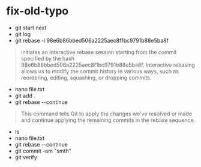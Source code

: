 # fix-old-typo
- git start next
- git log
- git rebase -i 98e6b86bbed506a2225aec8f1bc9791b88e5ba8f
> initiates an interactive rebase session starting from the commit specified by the hash 98e6b86bbed506a2225aec8f1bc9791b88e5ba8f. Interactive rebasing allows us to modify the commit history in various ways, such as reordering, editing, squashing, or dropping commits. 
- nano file.txt
- git add .
- git rebase --continue
> This command tells Git to apply the changes we've resolved or made and continue applying the remaining commits in the rebase sequence.
- ls
- nano file.txt
- git rebase --continue
- git commit -am "smth"
- git verify
